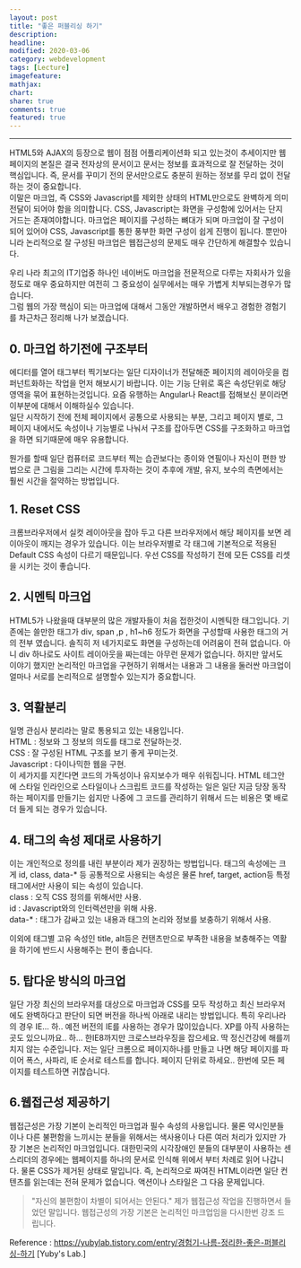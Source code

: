 ```yaml
---
layout: post
title: "좋은 퍼블리싱 하기"
description:
headline:
modified: 2020-03-06
category: webdevelopment
tags: [Lecture]
imagefeature:
mathjax:
chart:
share: true
comments: true
featured: true
---
```


---


HTML5와 AJAX의 등장으로 웹이 점점 어플리케이션화 되고 있는것이 추세이지만 웹페이지의 본질은 결국 전자상의 문서이고 문서는 정보를 효과적으로 잘 전달하는 것이 핵심입니다. 
즉, 문서를 꾸미기 전의 문서만으로도 충분히 원하는 정보를 무리 없이 전달하는 것이 중요합니다.  
이말은 마크업, 즉 CSS와 Javascript를 제외한 상태의 HTML만으로도 완벽하게 의미 전달이 되어야 함을 의미합니다. CSS, Javascript는 화면을 구성함에 있어서는 단지 거드는 존재여야합니다. 마크업은 페이지를 구성하는 뼈대가 되며 마크업이 잘 구성이 되어 있어야 CSS, Javascript를 통한 풍부한 화면 구성이 쉽게 진행이 됩니다. 뿐만아니라 논리적으로 잘 구성된 마크업은 웹접근성의 문제도 매우 간단하게 해결할수 있습니다.  

우리 나라 최고의 IT기업중 하나인 네이버도 마크업을 전문적으로 다루는 자회사가 있을 정도로 매우 중요하지만 여전히 그 중요성이 실무에서는 매우 가볍게 치부되는경우가 많습니다.   
그럼 웹의 가장 핵심이 되는 마크업에 대해서 그동안 개발하면서 배우고 경험한 경험기를 차근차근 정리해 나가 보겠습니다.  

## 0. 마크업 하기전에 구조부터
에디터를 열어 태그부터 찍기보다는 일단 디자이너가 전달해준 페이지의 레이아웃을 컴퍼넌트화하는 작업을 먼저 해보시기 바랍니다. 이는 기능 단위로 혹은 속성단위로 해당 영역을 묶어 표현하는것입니다. 요즘 유행하는 Angular나 React를 접해보신 분이라면 이부분에 대해서 이해하실수 있습니다.  
일단 시작하기 전에 전체 페이지에서 공통으로 사용되는 부분, 그리고 페이지 별로, 그 페이지 내에서도 속성이나 기능별로 나눠서 구조를 잡아두면 CSS를 구조화하고 마크업을 하면 되기때문에 매우 유용합니다.  

뭔가를 할때 일단 컴퓨터로 코드부터 찍는 습관보다는 종이와 연필이나 자신이 편한 방법으로 큰 그림을 그리는 시간에 투자하는 것이 추후에 개발, 유지, 보수의 측면에서는 훨씬 시간을 절약하는 방법입니다.  

## 1. Reset CSS
크롬브라우저에서 실컷 레이아웃을 잡아 두고 다른 브라우저에서 해당 페이지를 보면 레이아웃이 깨지는 경우가 있습니다. 이는 브라우저별로 각 태그에 기본적으로 적용된 Default CSS 속성이 다르기 때문입니다. 우선 CSS를 작성하기 전에 모든 CSS를 리셋을 시키는 것이 좋습니다.

## 2. 시멘틱 마크업
HTML5가 나왔을때 대부분의 많은 개발자들이 처음 접한것이 시멘틱한 태그입니다. 기존에는 쓸만한 태그가 div, span ,p , h1~h6 정도가 화면을 구성할때 사용한 태그의 거의 전부 였습니다. 솔직히 저 네가지로도 화면을 구성하는데 어려움이 전혀 없습니다. 아니 div 하나로도 사이트 레이아웃을 짜는데는 아무런 문제가 없습니다. 하지만 앞서도 이야기 했지만 논리적인 마크업을 구현하기 위해서는 내용과 그 내용을 둘러싼 마크업이 얼마나 서로를 논리적으로 설명할수 있는지가 중요합니다.  

## 3. 역활분리
일명 관심사 분리라는 말로 통용되고 있는 내용입니다.  
HTML : 정보와 그 정보의 의도를 태그로 전달하는것.  
CSS :  잘 구성된 HTML 구조를 보기 좋게 꾸미는것.  
Javascript : 다이나믹한 웹을 구현.  
이 세가지를 지킨다면 코드의 가독성이나 유지보수가 매우 쉬워집니다. HTML 테그안에 스타일 인라인으로 스타일이나 스크립트 코드를 작성하는 일은 일단 지금 당장 동작하는 페이지를 만들기는 쉽지만 나중에 그 코드를 관리하기 위해서 드는 비용은 몇 배로 더 들게 되는 경우가 있습니다.

## 4. 태그의 속성 제대로 사용하기
이는 개인적으로 정의를 내린 부분이라 제가 권장하는 방법입니다. 태그의 속성에는 크게 id, class, data-* 등 공통적으로 사용되는 속성은 물론 href, target, action등 특정 태그에서만 사용이 되는 속성이 있습니다.   
class : 오직 CSS 정의를 위해서만 사용.  
id : Javascript와의 인터렉션만을 위해 사용.  
data-* : 태그가 감싸고 있는 내용과 태그의 논리와 정보를 보충하기 위해서 사용.  

이외에 태그별 고유 속성인 title, alt등은 컨탠츠만으로 부족한 내용을 보충해주는 역활을 하기에 반드시 사용해주는 편이 좋습니다.

## 5. 탑다운 방식의 마크업
일단 가장 최신의 브라우저를 대상으로 마크업과 CSS를 모두 작성하고 최신 브라우저에도 완벽하다고 판단이 되면 버전을 하나씩 아래로 내리는 방법입니다. 특히 우리나라의 경우 IE... 하.. 예전 버전의 IE를 사용하는 경우가 많이있습니다. XP를 아직 사용하는 곳도 있으니까요.. 하... 한IE8까지만 크로스브라우징을 잡으세요. 딱 정신건강에 해를끼치지 않는 수준입니다.
저는 일단 크롬으로 페이지하나를 만들고 나면 해당 페이지를 파이어 폭스, 사파리, IE 순서로 테스트를 합니다. 페이지 단위로 하세요.. 한번에 모든 페이지를 테스트하면 귀찮습니다.

## 6.웹접근성 제공하기
웹접근성은 가장 기본이 논리적인 마크업과 필수 속성의 사용입니다. 물론 약시인분들 이나 다른 불편함을 느끼시는 분들을 위해서는 색사용이나 다른 여러 처리가 있지만 가장 기본은 논리적인 마크업입니다. 대한민국의 시각장애인 분들의 대부분이 사용하는 센스리더의 경우에는 웹페이지를 하나의 문서로 인식해 위에서 부터 차례로 읽어 나갑니다. 물론 CSS가 제거된 상태로 말입니다.
즉, 논리적으로 짜여진 HTML이라면 일단 컨텐츠를 읽는데는 전혀 문제가 없습니다. 액션이나 스타일은 그 다음 문제입니다. 
> "자신의 불편함이 차별이 되어서는 안된다."
제가 웹접근성 작업을 진행하면서 들었던 말입니다. 웹접근성의 가장 기본은 논리적인 마크업임을 다시한번 강조 드립니다.



Reference : <https://yubylab.tistory.com/entry/경험기-나름-정리한-좋은-퍼블리싱-하기> [Yuby's Lab.]
